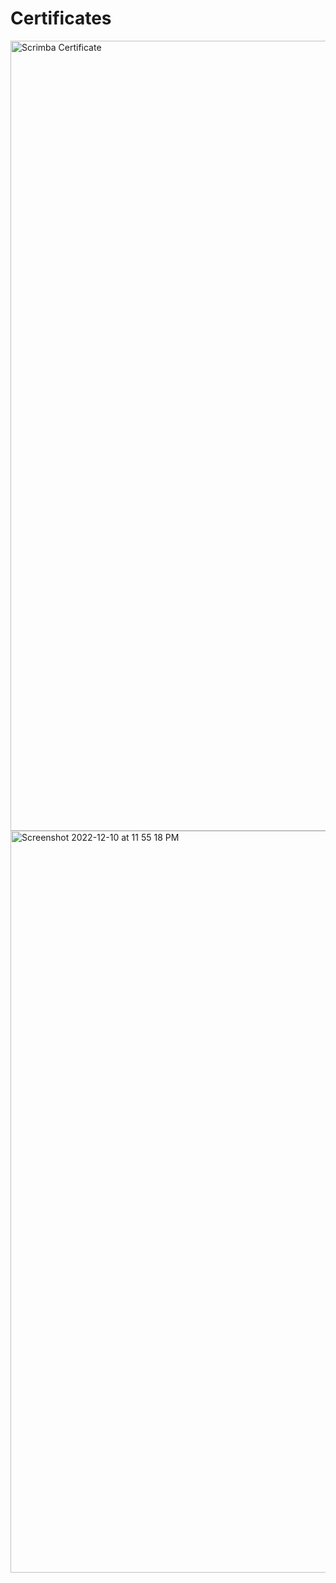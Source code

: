 # Certificates

<img width="1264" alt="Scrimba Certificate" src="https://user-images.githubusercontent.com/82247833/206883893-1a1e9489-55b0-4478-be12-0c8420bf4ba8.png">

<img width="1187" alt="Screenshot 2022-12-10 at 11 55 18 PM" src="https://user-images.githubusercontent.com/82247833/206892519-20f92343-2cd8-4262-a9ce-d39c86293485.png">
  

